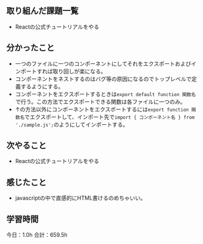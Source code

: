 ## 取り組んだ課題一覧
* Reactの公式チュートリアルをやる
## 分かったこと
* 一つのファイルに一つのコンポーネントにしてそれをエクスポートおよびインポートすれば取り回しが楽になる。
* コンポーネントをネストするのはバグ等の原因になるのでトップレベルで定義するようにする。
* コンポーネントをエクスポートするときは```export default function 関数名```で行う。この方法でエクスポートできる関数は各ファイルに一つのみ。
* ↑の方法以外にコンポーネントをエクスポートするには```export function 関数名```でエクスポートして、インポート先で```import { コンポーネント名 } from './sample.js';```のようにしてインポートする。
      
    
    

## 次やること
* Reactの公式チュートリアルをやる
## 感じたこと
* javascriptの中で直感的にHTML書けるのめちゃいい。
 
## 学習時間
今日：1.0h
合計：659.5h

